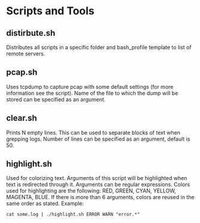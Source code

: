 # Scripts and Tools
## distirbute.sh
Distributes all scripts in a specific folder and bash_profile template to list of remote servers.

## pcap.sh
Uses tcpdump to capture pcap with some default settings (for more information see the script). Name of the file to which the dump will be stored can be specified as an argument.

## clear.sh
Prints N empty lines. This can be used to separate blocks of text when grepping logs. Number of lines can be specified as an argument, default is 50.

## highlight.sh
Used for colorizing text. Arguments of this script will be highlighted when text is redirected through it. Arguments can be regular expressions.
Colors used for highlighting are the following: RED, GREEN, CYAN, YELLOW, MAGENTA, BLUE. If there is more than 6 arguments, colors are reused in the same order as stated.
Example: 
```
cat some.log | ./highlight.sh ERROR WARN "error.*"
```
